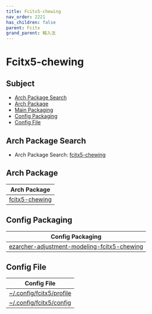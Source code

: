 ```yaml
---
title: Fcitx5-chewing
nav_order: 2221
has_children: false
parent: Fcitx
grand_parent: 輸入法
---
```



# Fcitx5-chewing


## Subject

* [Arch Package Search](#arch-package-search)
* [Arch Package](#arch-package)
* [Main Packaging](#main-packaging)
* [Config Packaging](#config-packaging)
* [Config File](#config-file)


## Arch Package Search

* Arch Package Search: [fcitx5-chewing](https://archlinux.org/packages/?sort=&q=fcitx5-chewing&maintainer=&flagged=)


## Arch Package

| Arch Package |
| --- |
| [fcitx5-chewing](https://archlinux.org/packages/community/x86_64/fcitx5-chewing/) |


## Config Packaging

| Config Packaging |
| --- |
| [ezarcher-adjustment-modeling-fcitx5-chewing](https://github.com/samwhelp/ezarcher-adjustment/tree/main/project/ezarcher-adjustment-system/ezarcher-adjustment-packaging/pack/core/im/fcitx/ezarcher-adjustment-modeling-fcitx5-chewing) |


## Config File

| Config File |
| --- |
| [~/.config/fcitx5/profile](https://github.com/samwhelp/ezarcher-adjustment/blob/main/project/ezarcher-adjustment-system/ezarcher-adjustment-packaging/pack/core/im/fcitx/ezarcher-adjustment-modeling-fcitx5-chewing/asset/overlay/etc/skel/.config/fcitx5/profile) |
| [~/.config/fcitx5/config](https://github.com/samwhelp/ezarcher-adjustment/blob/main/project/ezarcher-adjustment-system/ezarcher-adjustment-packaging/pack/core/im/fcitx/ezarcher-adjustment-modeling-fcitx5-chewing/asset/overlay/etc/skel/.config/fcitx5/config) |
